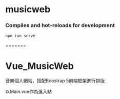 # musicweb


### Compiles and hot-reloads for development
```
npm run serve
```
=======
# Vue_MusicWeb
音樂個人網站，搭配Boostrap 5前端框架進行排版
    
以Main.vue作為進入點
